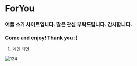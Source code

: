 # ForYou
### 어플 소개 사이트입니다. 많은 관심 부탁드립니다. 감사합니다.
### Come and enjoy! Thank you :)

1. 메인 화면


![124](https://user-images.githubusercontent.com/56299910/100546897-21078400-32a7-11eb-86af-247b51efd4c7.JPG)
